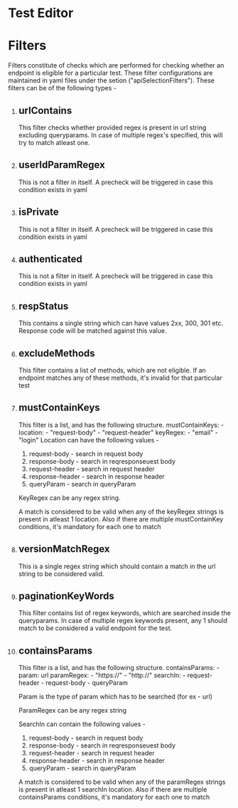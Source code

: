 # Test Editor

# Filters

Filters constitute of checks which are performed for checking whether an endpoint is eligible for a particular test. These filter configurations are maintained in yaml files under the setion ("apiSelectionFilters"). These filters can be of the following types - 

1. ## urlContains
    This filter checks whether provided regex is present in url string excluding queryparams. In case of multiple regex's specified, this will try to match atleast one.

2. ## userIdParamRegex
    This is not a filter in itself. A precheck will be triggered in case this condition exists in yaml

3. ## isPrivate
    This is not a filter in itself. A precheck will be triggered in case this condition exists in yaml

4. ## authenticated
    This is not a filter in itself. A precheck will be triggered in case this condition exists in yaml

5. ## respStatus
    This contains a single string which can have values 2xx, 300, 301 etc. Response code will be matched against this value.

6. ## excludeMethods
    This filter contains a list of methods, which are not eligible. If an endpoint matches any of these methods, it's invalid for that particular test

7. ## mustContainKeys
    This filter is a list, and has the following structure.
      mustContainKeys:
        - location: 
          - "request-body"
          - "request-header"
          keyRegex: 
            - "email"
            - "login"
    Location can have the following values - 
    1. request-body - search in request body
    2. response-body - search in reqresponseuest body
    3. request-header - search in request header
    4. response-header - search in response header
    5. queryParam - search in queryParam

    KeyRegex can be any regex string.

    A match is considered to be valid when any of the keyRegex strings is present in atleast 1 location. Also if there are multiple mustContainKey conditions, it's mandatory for each one to match

8. ## versionMatchRegex
    This is a single regex string which should contain a match in the url string to be considered valid.

9. ## paginationKeyWords
    This filter contains list of regex keywords, which are searched inside the queryparams. In case of multiple regex keywords present, any 1 should match to be considered a valid endpoint for the test.

10. ## containsParams

    This filter is a list, and has the following structure.
        containsParams: 
          - param: url
            paramRegex:
              - "https://"
              - "http://"
            searchIn: 
              - request-header
              - request-body
              - queryParam
    
    Param is the type of param which has to be searched (for ex - url)
    
    ParamRegex can be any regex string
    
    SearchIn can contain the following values - 
    1. request-body - search in request body
    2. response-body - search in reqresponseuest body
    3. request-header - search in request header
    4. response-header - search in response header
    5. queryParam - search in queryParam

    
    A match is considered to be valid when any of the paramRegex strings is present in atleast 1 searchIn location. Also if there are multiple containsParams conditions, it's mandatory for each one to match
    